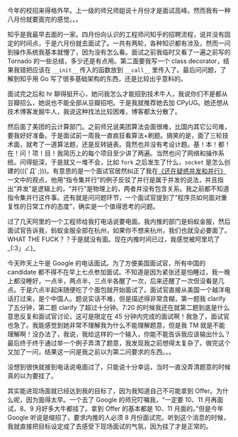今年的校招来得格外早。上一级的师兄师姐说十月份才是面试高峰。然而我有一种八月份就要面完的感觉。。。

知乎是我最早去面的一家。四月份向认识的工程师问知乎的招聘流程，说并没有固定的时间点，于是六月份就去面试了。一共有两轮，各种知识都有涉及，然而一问到操作系统我基本就懵了，因为没有怎么看。面试之前我临时又看了一遍之前写的 Tornado 的一些总结，多少还是有点用。第二面要我写一个 class decorator，结果我错把应该在 `__init__` 传入的函数放到 `__call__` 里传入了。最后问问题，了解到知乎用 Go 写了很多基础架构的东西，还是比较出乎意料的。

面试完之后和 hr 聊得挺开心，她问我怎么才能招到技术牛人，我说你们不是都从豆瓣招么，她说也不能全部从豆瓣招吧。于是我就推荐她去加 CPyUG。她还想从技术博客发掘牛人，我说这种找法比较困难，博客都太分散了。

然后面了美团的云计算部门。之前师兄说美团算法会面很难，比国内其它公司难，要我好好准备。于是面试前一周我一直疯狂看算法+刷题。搞笑的是，面了三轮技术面，就考了一道算法题，还是反转链表。竟然也并没有考设计题。基！本！都！在！问！项！目！我简历上的每个项目至少讲了两遍。当然也问了网络和操作系统。问得挺深，于是就又一堆不会，比如 `fork` 之后发生了什么，`socket` 是怎么创建的(((ﾟДﾟ;)))。有意思的是一个面试官居然纠正了我在[《还在疑惑并发和并行》][1]一文中的观点，他用“指令集并行”的例子反驳了并行是属于并发的说法，并且指出“并发”是逻辑上的，“并行”是物理上的，两者并没有包含关系。我之前都不知道指令集并行这件事。还有就是问问题环节，一个面试官提到了“程序员如何面对重复性的日常工作的态度”，确实是一个值得思考的问题。

过了几天阿里的一个工程师给我打电话说要电面。我内推的部门是蚂蚁金服，然后面试官告诉我，蚂蚁金服全部在杭州，如果你不想来杭州，我们也就没必要面了。WHAT THE FUCK？？于是就没有面。现在内推时间已过，我感觉被阿里坑了\_(:3」∠)\_

今天昨天上午是 Google 的电话面试。为了方便美国面试官，所有中国的 candidate 都不得不在早上七点参加面试。不知道是因为紧张还是怕睡过，我一晚上都没睡好，一点半，两点半，三点半各醒了一次，后来还醒了一次但没看是几点。于是六点半起床随便吃了个面包就开始面试了。面试官直接从美国一个越洋电话打过来，是个中国人。题说实话不难，但是描述得非常含糊，第一题我 clarify 了五分钟，第二题 clarify 了超过十分钟。7:20 的时候我还在就第二题到底是什么意思反复和面试官讨论，这可是限定在 45 分钟内完成的面试啊！我急了，面试官也急了。我能感觉到她非常不理解我为什么不能理解题意，但是我 TM 就是不能理解啊！没办法了，我说，我给这样的一个输入，你能不能告诉我应该输出什么？最后终于终于通过举一个例子弄清了题意，我发现我之前想得太复杂了。做完这个又加了一问，结果这一问是我之前以为第二问要求的东西。。。

没想到很快就接到电话说电面过了，只能说十分幸运，当时一直没弄清题意的时候真的以为要挂了。

其实能进现场面就已经达到我的目标了，因为我知道自己不可能拿到 Offer。为什么呢，因为面得太早。一个去了 Google 的师兄叮嘱我，“一定要 10、11 月再面试，8、9 月好多大牛都挂了。拿到 Offer 的基本都是 10、11 月面的。”但是今年 Google 听说是缩招了，要求内推的人必须 8 月份面试完。听到这个消息的时候，我就直接把目标设定成了去感受下现场面试的气氛，因为挂了才是正常的。

[1]: https://laike9m.com/blog/huan-zai-yi-huo-bing-fa-he-bing-xing,61/

